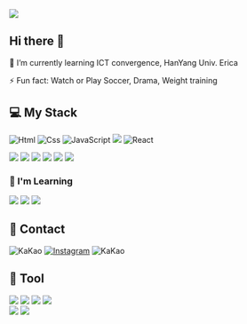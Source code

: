 <img src="https://capsule-render.vercel.app/api?type=venom&color=auto&height=250&section=header&text=Welcome!%20My%20Github.&fontSize=60" />

## Hi there 👋

<!--
**01KimSeHyun** is a ✨ _special_ ✨ repository because its `README.md` (this file) appears on your GitHub profile.

Here are some ideas to get you started:

- 🔭 I’m currently working on ...
- 🌱 I’m currently learning ...
- 👯 I’m looking to collaborate on ...
- 🤔 I’m looking for help with ...
- 💬 Ask me about ...
- 📫 How to reach me: ...
- 😄 Pronouns: ...
- ⚡ Fun fact: ...
-->
🌱 I’m currently learning ICT convergence, HanYang Univ. Erica

⚡ Fun fact: Watch or Play Soccer, Drama, Weight training
## 💻 My Stack
<img alt="Html" src ="https://img.shields.io/badge/HTML5-E34F26.svg?&style=for-the-badge&logo=HTML5&logoColor=white"/> <img alt="Css" src ="https://img.shields.io/badge/CSS3-1572B6.svg?&style=for-the-badge&logo=CSS3&logoColor=white"/> 
<img alt="JavaScript" src ="https://img.shields.io/badge/JavaScriipt-F7DF1E.svg?&style=for-the-badge&logo=JavaScript&logoColor=black"/> 
<img src="https://img.shields.io/badge/typescript-3178C6?style=for-the-badge&logo=TypeScript&logoColor=white"/> 
<img alt="React" src ="https://img.shields.io/badge/React-61DAFB?style=for-the-badge&logo=react&logoColor=white"/>

<img src="https://img.shields.io/badge/styled--components-DB7093?style=for-the-badge&logo=styled-components&logoColor=white"> <img src="https://img.shields.io/badge/Sass-CC6699?style=for-the-badge&logo=Sass&logoColor=white">
<img src="https://img.shields.io/badge/npm-CB3837?style=for-the-badge&logo=npm&logoColor=white"> <img src="https://img.shields.io/badge/Yarn&Yarn--berry-2C8EBB?style=for-the-badge&logo=Yarn&logoColor=white"> <img src="https://img.shields.io/badge/Prettier-F7B93E?style=for-the-badge&logo=Prettier&logoColor=white"> <img src="https://img.shields.io/badge/ESLint-4B32C3?style=for-the-badge&logo=ESLint&logoColor=white">
### 📖 I'm Learning
<img src="https://img.shields.io/badge/Next.js-000000?style=for-the-badge&logo=Next.js&logoColor=white"/> <img src="https://img.shields.io/badge/react--query-FF4154?style=for-the-badge&logo=react query&logoColor=white"/> <img src="https://img.shields.io/badge/recoil-3578E5?style=for-the-badge&logo=Recoil&logoColor=white"/>
## 🤙 Contact
<img alt="KaKao" src ="https://img.shields.io/badge/Se.hyun__-%23FFCD00?style=for-the-badge&logo=KaKaoTalk&logoColor=white"/> <a href="https://www.instagram.com/ssehhyun_/" target="_blank"><img alt="Instagram" src ="https://img.shields.io/badge/Instagram-%23E4405F?style=for-the-badge&logo=Instagram&logoColor=white"/></a> <img alt="KaKao" src ="https://img.shields.io/badge/rla6170%40naver.com-%2303C75A?style=for-the-badge&logo=Naver&logoColor=black"/> 
## 🔧 Tool
<img src="https://img.shields.io/badge/vscode-007ACC?style=for-the-badge&logo=Visual Studio Code&logoColor=white"/> <img src="https://img.shields.io/badge/figma-F24E1E?style=for-the-badge&logo=Figma&logoColor=white"/> <img src="https://img.shields.io/badge/notion-000000?style=for-the-badge&logo=Notion&logoColor=white"/> <img src="https://img.shields.io/badge/slack-4A154B?style=for-the-badge&logo=Slack&logoColor=white"/> 
<br><img src="https://img.shields.io/badge/git-F05032?style=for-the-badge&logo=Git&logoColor=white"/> <img src="https://img.shields.io/badge/github-181717?style=for-the-badge&logo=GitHub&logoColor=white"/> 
